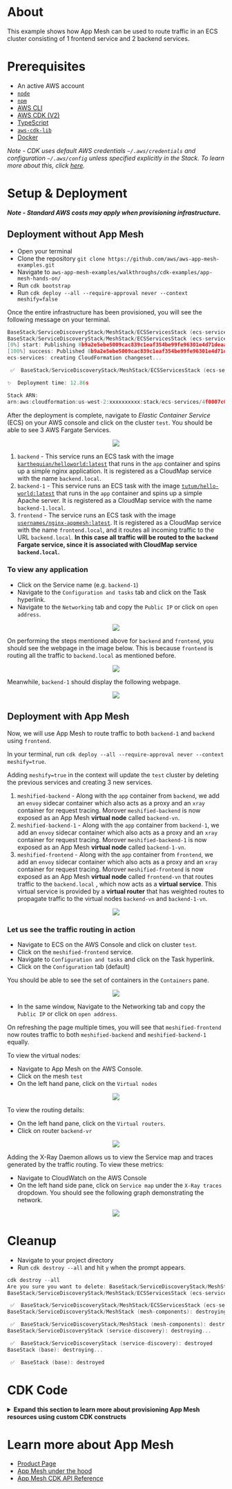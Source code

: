 # About

This example shows how App Mesh can be used to route traffic in an ECS cluster consisting of 1 frontend service and 2 backend services.

# Prerequisites

- An active AWS account
- [`node`](https://nodejs.org/en/download/)
- [`npm`](https://docs.npmjs.com/downloading-and-installing-node-js-and-npm)
- [AWS CLI](https://docs.aws.amazon.com/cli/latest/userguide/getting-started-install.html)
- [AWS CDK (V2)](https://docs.aws.amazon.com/cdk/v2/guide/cli.html)
- [TypeScript](https://www.typescriptlang.org/download)
- [`aws-cdk-lib`](https://www.npmjs.com/package/aws-cdk-lib)
- [Docker](https://docs.docker.com/get-docker/)

_Note - CDK uses default AWS credentials `~/.aws/credentials` and configuration `~/.aws/config` unless specified explicitly in the Stack. To learn more about this, click [here](https://docs.aws.amazon.com/cdk/v2/guide/environments.html)._

# Setup & Deployment

**_Note - Standard AWS costs may apply when provisioning infrastructure._**

## Deployment without App Mesh

- Open your terminal
- Clone the repository `git clone https://github.com/aws/aws-app-mesh-examples.git`
- Navigate to `aws-app-mesh-examples/walkthroughs/cdk-examples/app-mesh-hands-on/`
- Run `cdk bootstrap`
- Run `cdk deploy --all --require-approval never --context meshify=false`

Once the entire infrastructure has been provisioned, you will see the following message on your terminal.

```c
BaseStack/ServiceDiscoveryStack/MeshStack/ECSServicesStack (ecs-services)
BaseStack/ServiceDiscoveryStack/MeshStack/ECSServicesStack (ecs-services): deploying...
[0%] start: Publishing 8b9a2e5ebe5009cac839c1eaf354be99fe96301e4d71deaabf1cd505adbe1302:current_account-current_region
[100%] success: Published 8b9a2e5ebe5009cac839c1eaf354be99fe96301e4d71deaabf1cd505adbe1302:current_account-current_region
ecs-services: creating CloudFormation changeset...

 ✅  BaseStack/ServiceDiscoveryStack/MeshStack/ECSServicesStack (ecs-services)

✨  Deployment time: 12.86s

Stack ARN:
arn:aws:cloudformation:us-west-2:xxxxxxxxxx:stack/ecs-services/4f0007c0-09eb-11ed-b6a2-xxxxxxxxxx
```

After the deployment is complete, navigate to _Elastic Container Service_ (ECS) on your AWS console and click on the cluster `test`. You should be able to see 3 AWS Fargate Services.

<p align="center">
  <img  src="assets/services.png">
</p>

1. `backend` - This service runs an ECS task with the image [`karthequian/helloworld:latest`](https://hub.docker.com/r/karthequian/helloworld) that runs in the `app` container and spins up a simple nginx application. It is registered as a CloudMap service with the name `backend.local`.
2. `backend-1` - This service runs an ECS task with the image [`tutum/hello-world:latest`](https://hub.docker.com/r/tutum/hello-world) that runs in the `app` container and spins up a simple Apache server. It is registered as a CloudMap service with the name `backend-1.local`.
3. `frontend` - The service runs an ECS task with the image [`usernames/nginx-appmesh:latest`](https://hub.docker.com/r/usernames/nginx-appmesh). It is registered as a CloudMap service with the name `frontend.local`, and it routes all incoming traffic to the URL `backend.local`. **In this case all traffic will be routed to the `backend` Fargate service, since it is associated with CloudMap service `backend.local`.**

### To view any application

- Click on the Service name (e.g. `backend-1`)
- Navigate to the `Configuration and tasks` tab and click on the Task hyperlink.
- Navigate to the `Networking` tab and copy the `Public IP` or click on `open address`.

<p align="center">
  <img  src="assets/networking-window.png">
</p>

On performing the steps mentioned above for `backend` and `frontend`, you should see the webpage in the image below. This is because `frontend` is routing all the traffic to `backend.local` as mentioned before.

<p align="center">
  <img  src="assets/backend-page.png">
</p>

Meanwhile, `backend-1` should display the following webpage.

<p align="center">
  <img  src="assets/backend-1-page.png">
</p>

## Deployment with App Mesh

Now, we will use App Mesh to route traffic to both `backend-1` and `backend` using `frontend`.

In your terminal, run
`cdk deploy --all --require-approval never --context meshify=true`.

Adding `meshify=true` in the context will update the `test` cluster by deleting the previous services and creating 3 new services.

1. `meshified-backend` - Along with the `app` container from `backend`, we add an `envoy` sidecar container which also acts as a proxy and an `xray` container for request tracing. Morover `meshified-backend` is now exposed as an App Mesh **virtual node** called `backend-vn`.
2. `meshified-backend-1` - Along with the `app` container from `backend-1`, we add an `envoy` sidecar container which also acts as a proxy and an `xray` container for request tracing. Morover `meshified-backend-1` is now exposed as an App Mesh **virtual node** called `backend-1-vn`.
3. `meshified-frontend` - Along with the `app` container from `frontend`, we add an `envoy` sidecar container which also acts as a proxy and an `xray` container for request tracing.
   Morover `meshified-frontend` is now exposed as an App Mesh **virtual node** called `frontend-vn` that routes traffic to the `backend.local` , which now acts as a **virtual service**. This virtual service is provided by a **virtual router** that has weighted routes to propagate traffic to the virtual nodes `backend-vn` and `backend-1-vn`.

<p align="center">
  <img src="assets/meshified.png">
</p>

### Let us see the traffic routing in action

- Navigate to ECS on the AWS Console and click on cluster `test`.
- Click on the `meshified-frontend` service.
- Navigate to `Configuration and tasks` and click on the Task hyperlink.
- Click on the `Configuration` tab (default)

You should be able to see the set of containers in the `Containers` pane.

<p align="center">
  <img src="assets/meshified-containers.png">
</p>

- In the same window, Navigate to the Networking tab and copy the `Public IP` or click on `open address`.

On refreshing the page multiple times, you will see that `meshified-frontend` now routes traffic to both `meshified-backend` and `meshified-backend-1` equally.

To view the virtual nodes:

- Navigate to App Mesh on the AWS Console.
- Click on the mesh `test`
- On the left hand pane, click on the `Virtual nodes`

<p align="center">
  <img src="assets/vns.png">
</p>

To view the routing details:

- On the left hand pane, click on the `Virtual routers`.
- Click on router `backend-vr`

<p align="center">
  <img src="assets/vr.png">
</p>

Adding the X-Ray Daemon allows us to view the Service map and traces generated by the traffic routing. To view these metrics:

- Navigate to CloudWatch on the AWS Console
- On the left hand side pane, click on `Service map` under the `X-Ray traces` dropdown. You should see the following graph demonstrating the network.

<p align="center">
  <img src="assets/xray-service-map.png">
</p>

# Cleanup

- Navigate to your project directory
- Run `cdk destroy --all` and hit `y` when the prompt appears.

```c
cdk destroy --all
Are you sure you want to delete: BaseStack/ServiceDiscoveryStack/MeshStack/ECSServicesStack, BaseStack/ServiceDiscoveryStack/MeshStack, BaseStack/ServiceDiscoveryStack, BaseStack (y/n)? y
BaseStack/ServiceDiscoveryStack/MeshStack/ECSServicesStack (ecs-services): destroying...

 ✅  BaseStack/ServiceDiscoveryStack/MeshStack/ECSServicesStack (ecs-services): destroyed
BaseStack/ServiceDiscoveryStack/MeshStack (mesh-components): destroying...

 ✅  BaseStack/ServiceDiscoveryStack/MeshStack (mesh-components): destroyed
BaseStack/ServiceDiscoveryStack (service-discovery): destroying...

 ✅  BaseStack/ServiceDiscoveryStack (service-discovery): destroyed
BaseStack (base): destroying...

 ✅  BaseStack (base): destroyed
```

# CDK Code

<details>
<summary><b>Expand this section to learn more about provisioning App Mesh resources using custom CDK constructs</b></summary>

## Stacks and Constructs

There are a total of 4 Stacks that provision all the infrastructure for the example.

_Note - The `cdk bootstrap` command provisions a `CDKToolkit` Stack to deploy AWS CDK apps into your cloud enviroment._

1. `BaseStack` - provisions the network infrastructure like the VPC, ECS cluster and IAM roles.
2. `ServiceDiscoveryStack` - provisions 3 CloudMap service records for service discovery.
3. `MeshStack` - provisions the different mesh components like the frontend and backend virtual nodes, virtual router and the backend virtual service.
4. `EcsServicesStack` - this stack provisions the 3 Fargate services using a custom construct `AppMeshFargateService` which encapsulates the application container, Envoy sidecar/proxy and the Xray container into a single construct allowing us to easily spin up different 'meshified' Fargate Services.

Three more constructs - `EnvoySidecar`, `XrayContainer` and `ApplicationContainer` bundle the common container options used by these Fargate services.

<p align="center">
  <img width="600" height="350" src="assets/stacks.png">
</p>

The order mentioned above also represents the dependency these Stacks have on eachother. For the purposes of this example, the mesh components provisioned by the `MeshStack` are deployed regardless of the value of the context `meshify`. When the 'meshified' services are deployed, the Envoy sidecar identifies App Mesh resources via the `APPMESH_RESOURCE_ARN` environment variable.

These dependencies are propagated by passing the Stack objects in the `constructor` of their referencing Stack.

```c
const baseStack = new BaseStack(app, "BaseStack", {
  stackName: "base",
  description: "Defines the network infrastructure, container images and ECS Cluster.",
});
// Pass baseStack as a constructor arg
const serviceDiscoveryStack = new ServiceDiscoveryStack(baseStack, "ServiceDiscoveryStack", {
  stackName: "service-discovery",
  description: "Defines the application load balancers and the CloudMap service.",
});
```

## App Mesh CDK Constructs

To easily define Fargate services with Envoy proxies, we make use of the `AppMeshFargateService` construct mentioned above. The main purpose of this construct is to bundle the application containers with the Envoy sidecar and proxy. To do so, we define a set of custom props in `lib/utils.ts` called `AppMeshFargateServiceProps`.

```c
// utils.ts
export interface EnvoyConfiguration {
  container: EnvoySidecar;
  proxyConfiguration?: ecs.ProxyConfiguration;
}

export interface AppMeshFargateServiceProps {
  serviceName: string;
  taskDefinitionFamily: string;
  serviceDiscoveryType?: ServiceDiscoveryType;
  applicationContainer: ApplicationContainer;
  envoyConfiguration?: EnvoyConfiguration;
  xrayContainer?: XrayContainer;
}

```

Note that the `proxyConfiguration` prop in `EnvoyConfiguration` is separate because the Envoy sidecar container can exist own its own without acting as a proxy, but for it to act as a proxy there must be a running container with the name mentioned in the proxy configuration.

We can then instantiate an `AppMeshFargateService` construct using `AppMeshFargateServiceProps`. Since the `envoyConfiguration` and `xrayContainer` are optional, they are only provisioned when we pass `--context meshify=true` in the `cdk deploy` command.

```c
// ecs-services.ts

// backend
const meshify = this.node.tryGetContext("meshify") === "true";

const backend = new AppMeshFargateService(ms, `${this.stackName}BackendV1AppMeshFargateService`, {
  serviceName: ms.sd.base.SERVICE_BACKEND,
  taskDefinitionFamily: ms.sd.base.SERVICE_BACKEND,
  envoyConfiguration: meshify
    ? {
        container: new EnvoySidecar(ms, `${this.stackName}BackendV1EnvoySidecar`, {
          logStreamPrefix: `${ms.sd.base.SERVICE_BACKEND}-envoy`,
          appMeshResourceArn: ms.backendV1VirtualNode.virtualNodeArn,
          enableXrayTracing: true,
        }),
        proxyConfiguration: EnvoySidecar.buildAppMeshProxy(ms.sd.base.PORT),
      }
    : undefined,

  xrayContainer: meshify
    ? new XrayContainer(ms, `${this.stackName}BackendV1XrayOpts`, {
        logStreamPrefix: `${ms.sd.base.SERVICE_BACKEND}-xray`,
      })
    : undefined,

  applicationContainer: new ApplicationContainer(ms, `${this.stackName}BackendV1AppOpts`, {
    image: ecs.ContainerImage.fromRegistry(this.node.tryGetContext("IMAGE_BACKEND")),
    logStreamPrefix: `${ms.sd.base.SERVICE_BACKEND}-app`,
    portMappings: [
      {
        containerPort: ms.sd.base.PORT,
        protocol: ecs.Protocol.TCP,
      },
    ],
  }),
});

```

The crux of the mesh infrastructure lies in the `MeshStack`. For example, in the code snippet below, we create a new `aws-appmesh.VirtualNode` for `backend`.

```c
// mesh-components.ts
this.backendV1VirtualNode = new appmesh.VirtualNode(
      this,
      `${this.stackName}BackendV1VirtualNode`,
      this.buildVirtualNodeProps(this.sd.base.SERVICE_BACKEND)
    );
```

Once we define the virtual nodes, the routing logic of the mesh can be defined using the `aws-appmesh.RouteSpec` and `aws-appmesh.Route` constructs. The `aws-appmesh.RouteSpec` registers virtual nodes as weighted targets to route traffic to.

```c
// mesh-components.ts
const routeSpec = appmesh.RouteSpec.http({
    match: { path: appmesh.HttpRoutePathMatch.startsWith("/") },
    weightedTargets: [
      {
        virtualNode: this.backendV1VirtualNode,
        weight: 1,
      },
      {
        virtualNode: this.backendV2VirtualNode,
        weight: 1,
      },
    ],
  });

this.backendRoute = new appmesh.Route(this, `${this.stackName}BackendRoute`, {
  mesh: this.mesh,
  virtualRouter: this.backendVirtualRouter,
  routeName: `backend-route`,
  routeSpec: routeSpec,
});
```

## Project Structure and Context

The skeleton of the project is generated using the `cdk init app --language typescript` command. By default, your main `node` app sits in the `bin` folder and the cloud infrastructure is provisioned in the `lib` folder.

Any global configuration can be added in the `cdk.json` under the `context` key. This is equivalent to passing `--context key=value` during runtime. In this case, properties like the container images and ports are added for ease of reference and updates.

```c
// envoy-sidecar.ts
image: ecs.ContainerImage.fromRegistry(this.node.tryGetContext("IMAGE_ENVOY"))
```

```c
// base.ts
this.PROJECT_NAME = this.node.tryGetContext("PROJECT_NAME");
this.PORT = parseInt(this.node.tryGetContext("CONTAINER_PORT"), 10);
```

</details>

# Learn more about App Mesh

- [Product Page](https://aws.amazon.com/app-mesh/?nc2=h_ql_prod_nt_appm&aws-app-mesh-blogs.sort-by=item.additionalFields.createdDate&aws-app-mesh-blogs.sort-order=desc&whats-new-cards.sort-by=item.additionalFields.postDateTime&whats-new-cards.sort-order=desc)
- [App Mesh under the hood](https://www.youtube.com/watch?v=h3syq1vbplE)
- [App Mesh CDK API Reference](https://docs.aws.amazon.com/cdk/api/v2/docs/aws-cdk-lib.aws_appmesh-readme.html)
